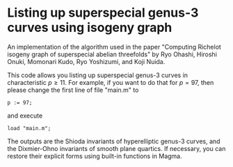 # Listing up superspecial genus-3 curves using isogeny graph

An implementation of the algorithm used in the paper "Computing Richelot isogeny graph of superspecial abelian threefolds" by Ryo Ohashi, Hiroshi Onuki, Momonari Kudo, Ryo Yoshizumi, and Koji Nuida.

This code allows you listing up superspecial genus-3 curves in characteristic $p \geq 11$. For example, if you want to do that for $p = 97$, then please change the first line of file "main.m" to

```
p := 97;
```

and execute

```
load "main.m";
```

The outputs are the Shioda invariants of hyperelliptic genus-3 curves, and the Dixmier-Ohno invariants of smooth plane quartics.
If necessary, you can restore their explicit forms using built-in functions in Magma.
